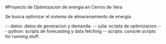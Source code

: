#Proyecto de Optimizacion de energia en Cerros de Vera

Se busca optimizar el sistema de almacenamiento de energía.

-- datos: datos de generacion y demanda.
-- julia: scripts de optimizacion.
-- python: scripts de forecasting y data fetching
-- scripts: console scripts for running stuff.
